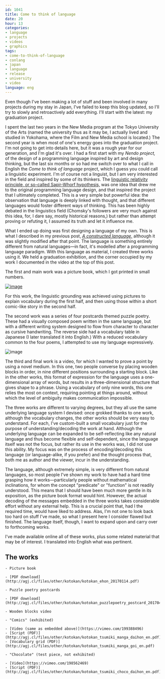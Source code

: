 ```yaml
---
id: 1041
title: Come to think of language
date: 20
hour: 13
categories:
- language
- projects
- videos
- graphics
tags:
- come-to-think-of-language
- conlang
- japan
- language
- release
- university
- video
language: eng
---
```


<video-embed service="vimeo" id="201826714" width="500" height="282" />

Even though I've been making a lot of stuff and been involved in many projects during my stay in Japan, I've failed to keep this blog updated, so I'll try to slowly and retroactively add everything. I'll start with the latest: my graduation project.

I spent the last two years in the New Media program at the Tokyo University of the Arts (named the university thus as it may be, I actually lived and studied in Yokohama, where the Film and New Media school is located.) The second year is when most of one's energy goes into the graduation project. I'm not going to get into details here, but it was a rough year for our generation, and I'm glad it's over. I had a first start with my _Nendo project,_ of the design of a programming language inspired by art and design thinking, but the last six months or so had me switch over to what I call in English the _Come to think of language_ project, which I guess you could call a linguistic experiment. I'm of course not a linguist, but I am very interested in the field and inspired by some of its thinkers. The [linguistic relativity principle, or so-called Sapir-Whorf hypothesis,](https://en.wikipedia.org/wiki/Linguistic_relativity) was one idea that drew me to the original programming language design, and that inspired the project that I ultimately completed. This is a very simple but powerful idea: the observation that language is deeply linked with thought, and that different languages would foster different ways of thinking. This has been highly debated in the linguistics field (Chomsky's followers are very much against this idea, for, I dare say, mostly historical reasons,) but rather than attempt proving or refuting it, I assumed its truth and let it influence me.<!-- more -->

What I ended up doing was first designing a language of my own. This is what I described in my previous post, _[A constructed language,](/2016/11/a-constructed-language)_ although it was slightly modified after that point. The language is something entirely different from natural languages—in fact, it's modelled after a programming language paradigm. With this language as material, I created three works using it. We held a graduation exhibition, and the corner occupied by my work I documented in the video at the top of this post.

The first and main work was a picture book, which I got printed in small numbers.

[![image](/files/2017/04-come-to-think-of-language/picturebook-unboxing.jpg)](/files/2017/04-come-to-think-of-language/picturebook-unboxing.jpg)

For this work, the linguistic grounding was achieved using pictures to explain vocabulary during the first half, and then using those within a short comic-like story in the second half.

The second work was a series of four postcards themed puzzle poetry. These had a visually composed poem written in the same language, but with a different writing system designed to flow from character to character as cursive handwriting. The reverse side had a vocabulary table in Japanese (I later translated it into English.) With a reduced vocabulary common to the four poems, I attempted to use my language expressively.

![image](/files/2017/04-come-to-think-of-language/puzzle-poetry-postcards.jpg)

The third and final work is a video, for which I wanted to prove a point by using a novel medium. In this one, two people converse by placing wooden blocks in order, in nine different positions surrounding a starting block. Like in the other works, this format of expression for the language uses a one-dimensional array of words, but results in a three-dimensional structure that gives shape to a phrase. Using a vocabulary of only nine words, this one relies the most on context, requiring pointing at things around, without which the level of ambiguity makes communication impossible.

<video-embed service="vimeo" id="199388496" width="500" height="281" />

The three works are different to varying degrees, but they all use the same underlying language system I devised: once grokked thanks to one work, although the vocabulary changes, the other works should be very easy to understand. For each, I've custom-built a small vocabulary just for the purpose of understanding/decoding the work at hand. Although the underlying language can be expanded to be self-reflecting like any natural language and thus become flexible and self-dependent, since the language itself was not the focus, but rather its use in the works was, I did not use this ability. My focus was on the process of encoding/decoding this language (or language-alike, if you prefer) and the thought process that, both me as author and the viewer, incur in the understanding.

The language, although extremely simple, is very different from natural languages, so most people I've shown my work to have had a hard time grasping how it works—particularly people without mathematical inclinations, for whom the concept "predicate" or "function" is not readily understood. This means that I should have been much more gentle in its exposition, as the picture book format would hint. However, the actual decoding of the messages embedded in the three works takes considerable effort without any external help. This is a crucial point that, had I the required time, would have liked to address. Alas, I'm not one to look back too hard on stuff I've made, so what I present here I consider flawed but finished. The language itself, though, I want to expand upon and carry over to forthcoming works.

I've made available online all of these works, plus some related material that may be of interest. I translated into English what was pertinent.

## The works

 	- Picture book

 	- [PDF download](http://agj.cl/files/other/kotokan/kotokan_ehon_20170114.pdf)

 	- Puzzle poetry postcards

 	- [PDF download](http://agj.cl/files/other/kotokan/kotokan_puzzlepoetry_postcard_20170420.pdf)

 	- Wooden blocks video

 	- "Comics" (exhibited)

 	- [Video (same as embedded above)](https://vimeo.com/199388496)
 	- [Script (PDF)](http://agj.cl/files/other/kotokan/kotokan_tsumiki_manga_daihon_en.pdf)
 	- [Vocabulary grid (PDF)](http://agj.cl/files/other/kotokan/kotokan_tsumiki_manga_goi_en.pdf)

 	- "Chocolate" (test piece, not exhibited)

 	- [Video](https://vimeo.com/198562469)
 	- [Script (PDF)](http://agj.cl/files/other/kotokan/kotokan_tsumiki_choco_daihon_en.pdf)
